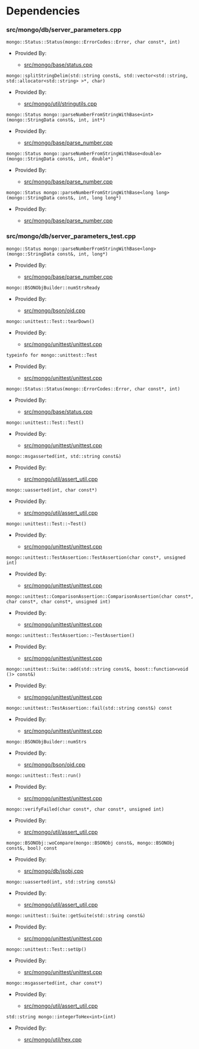 
# Dependencies

### src/mongo/db/server\_parameters.cpp

<div></div>

    mongo::Status::Status(mongo::ErrorCodes::Error, char const*, int)

- Provided By:

    - [src/mongo/base/status.cpp](../../../base\_utilites)

<div></div>

    mongo::splitStringDelim(std::string const&, std::vector<std::string, std::allocator<std::string> >*, char)

- Provided By:

    - [src/mongo/util/stringutils.cpp](../../../utilities)

<div></div>

    mongo::Status mongo::parseNumberFromStringWithBase<int>(mongo::StringData const&, int, int*)

- Provided By:

    - [src/mongo/base/parse\_number.cpp](../../../base\_utilites)

<div></div>

    mongo::Status mongo::parseNumberFromStringWithBase<double>(mongo::StringData const&, int, double*)

- Provided By:

    - [src/mongo/base/parse\_number.cpp](../../../base\_utilites)

<div></div>

    mongo::Status mongo::parseNumberFromStringWithBase<long long>(mongo::StringData const&, int, long long*)

- Provided By:

    - [src/mongo/base/parse\_number.cpp](../../../base\_utilites)

### src/mongo/db/server\_parameters\_test.cpp

<div></div>

    mongo::Status mongo::parseNumberFromStringWithBase<long>(mongo::StringData const&, int, long*)

- Provided By:

    - [src/mongo/base/parse\_number.cpp](../../../base\_utilites)

<div></div>

    mongo::BSONObjBuilder::numStrsReady

- Provided By:

    - [src/mongo/bson/oid.cpp](../../../bson)

<div></div>

    mongo::unittest::Test::tearDown()

- Provided By:

    - [src/mongo/unittest/unittest.cpp](../../../unit\_tests)

<div></div>

    typeinfo for mongo::unittest::Test

- Provided By:

    - [src/mongo/unittest/unittest.cpp](../../../unit\_tests)

<div></div>

    mongo::Status::Status(mongo::ErrorCodes::Error, char const*, int)

- Provided By:

    - [src/mongo/base/status.cpp](../../../base\_utilites)

<div></div>

    mongo::unittest::Test::Test()

- Provided By:

    - [src/mongo/unittest/unittest.cpp](../../../unit\_tests)

<div></div>

    mongo::msgasserted(int, std::string const&)

- Provided By:

    - [src/mongo/util/assert\_util.cpp](../../../utilities)

<div></div>

    mongo::uasserted(int, char const*)

- Provided By:

    - [src/mongo/util/assert\_util.cpp](../../../utilities)

<div></div>

    mongo::unittest::Test::~Test()

- Provided By:

    - [src/mongo/unittest/unittest.cpp](../../../unit\_tests)

<div></div>

    mongo::unittest::TestAssertion::TestAssertion(char const*, unsigned int)

- Provided By:

    - [src/mongo/unittest/unittest.cpp](../../../unit\_tests)

<div></div>

    mongo::unittest::ComparisonAssertion::ComparisonAssertion(char const*, char const*, char const*, unsigned int)

- Provided By:

    - [src/mongo/unittest/unittest.cpp](../../../unit\_tests)

<div></div>

    mongo::unittest::TestAssertion::~TestAssertion()

- Provided By:

    - [src/mongo/unittest/unittest.cpp](../../../unit\_tests)

<div></div>

    mongo::unittest::Suite::add(std::string const&, boost::function<void ()> const&)

- Provided By:

    - [src/mongo/unittest/unittest.cpp](../../../unit\_tests)

<div></div>

    mongo::unittest::TestAssertion::fail(std::string const&) const

- Provided By:

    - [src/mongo/unittest/unittest.cpp](../../../unit\_tests)

<div></div>

    mongo::BSONObjBuilder::numStrs

- Provided By:

    - [src/mongo/bson/oid.cpp](../../../bson)

<div></div>

    mongo::unittest::Test::run()

- Provided By:

    - [src/mongo/unittest/unittest.cpp](../../../unit\_tests)

<div></div>

    mongo::verifyFailed(char const*, char const*, unsigned int)

- Provided By:

    - [src/mongo/util/assert\_util.cpp](../../../utilities)

<div></div>

    mongo::BSONObj::woCompare(mongo::BSONObj const&, mongo::BSONObj const&, bool) const

- Provided By:

    - [src/mongo/db/jsobj.cpp](../../../bson)

<div></div>

    mongo::uasserted(int, std::string const&)

- Provided By:

    - [src/mongo/util/assert\_util.cpp](../../../utilities)

<div></div>

    mongo::unittest::Suite::getSuite(std::string const&)

- Provided By:

    - [src/mongo/unittest/unittest.cpp](../../../unit\_tests)

<div></div>

    mongo::unittest::Test::setUp()

- Provided By:

    - [src/mongo/unittest/unittest.cpp](../../../unit\_tests)

<div></div>

    mongo::msgasserted(int, char const*)

- Provided By:

    - [src/mongo/util/assert\_util.cpp](../../../utilities)

<div></div>

    std::string mongo::integerToHex<int>(int)

- Provided By:

    - [src/mongo/util/hex.cpp](../../../utilities)
